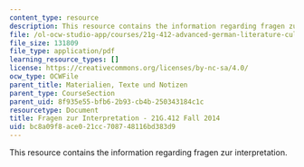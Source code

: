 ```yaml
---
content_type: resource
description: This resource contains the information regarding fragen zur interpretation.
file: /ol-ocw-studio-app/courses/21g-412-advanced-german-literature-culture-madness-murder-mysteries-fall-2014/bc8a09f8ace021cc708748116bd383d9_MIT21G_412F14_Wk2-3_frag.pdf
file_size: 131809
file_type: application/pdf
learning_resource_types: []
license: https://creativecommons.org/licenses/by-nc-sa/4.0/
ocw_type: OCWFile
parent_title: Materialien, Texte und Notizen
parent_type: CourseSection
parent_uid: 8f935e55-bfb6-2b93-cb4b-250343184c1c
resourcetype: Document
title: Fragen zur Interpretation - 21G.412 Fall 2014
uid: bc8a09f8-ace0-21cc-7087-48116bd383d9
---
```

This resource contains the information regarding fragen zur interpretation.